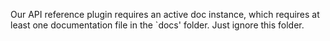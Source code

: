 Our API reference plugin requires an active doc instance, which requires at least one documentation file in the `docs' folder.
Just ignore this folder.
